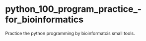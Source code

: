 # python_100_program_practice_-for_bioinformatics
Practice the python programming by bioinformatcis small tools. 
